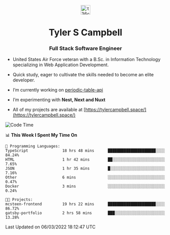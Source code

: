 <p align="center">
<a href="https://www.linkedin.com/in/t36campbell" target="blank"><img align="center" src="https://ik.imagekit.io/t36campbell/Portfolio/linkedin.png.original_m8bbGgPh6.png" alt="t36campbell" height="30" width="30" /></a>
</p>
<h1 align="center">Tyler S Campbell</h1>
<h3 align="center">Full Stack Software Engineer</h3>

* United States Air Force veteran with a B.Sc. in Information Technology specializing in Web Application Development. 

* Quick study, eager to cultivate the skills needed to become an elite developer.

* I’m currently working on [periodic-table-api](https://github.com/t36campbell/periodic-table-api)

* I’m experimenting with **Nest, Next and Nuxt**

* All of my projects are available at [https://tylercampbell.space/](https://tylercampbell.space/)

<!--START_SECTION:waka-->
![Code Time](http://img.shields.io/badge/Code%20Time-1%2C472%20hrs%2013%20mins-blue)

📊 **This Week I Spent My Time On** 

```text
💬 Programming Languages: 
TypeScript               18 hrs 48 mins      █████████████████████░░░░   84.24% 
HTML                     1 hr 42 mins        ██░░░░░░░░░░░░░░░░░░░░░░░   7.65% 
JSON                     1 hr 35 mins        █░░░░░░░░░░░░░░░░░░░░░░░░   7.16% 
Other                    6 mins              ░░░░░░░░░░░░░░░░░░░░░░░░░   0.47% 
Docker                   3 mins              ░░░░░░░░░░░░░░░░░░░░░░░░░   0.24%

🐱‍💻 Projects: 
mcsteen-frontend         19 hrs 22 mins      █████████████████████░░░░   86.72% 
gatsby-portfolio         2 hrs 58 mins       ███░░░░░░░░░░░░░░░░░░░░░░   13.28%

```


 Last Updated on 06/03/2022 18:12:47 UTC
<!--END_SECTION:waka-->
